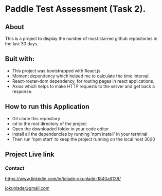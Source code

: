 # Paddle Test Assessment (Task 2).

## About

This is a project to display the number of most starred github repositories in the last 30 days.

## Buit with:

- This project was bootstrapped with React.js
- Moment dependency which helped me to calculate the time interval.
- React-router-dom dependency, for routing pages in react applications.
- Axios which helps to make HTTP requests to the server and get back a response.

## How to run this Application

- Git clone this repository
- cd to the root directory of the project
- Open the downloaded folder in your code editor
- install all the dependencies by running 'npm install' in your terminal
- Then run 'npm start' to keep the project running on the local host 3000

## Project Live link

### Contact

https://www.linkedin.com/in/jolade-okunlade-1840a6138/

jokunlade@gmail.com
